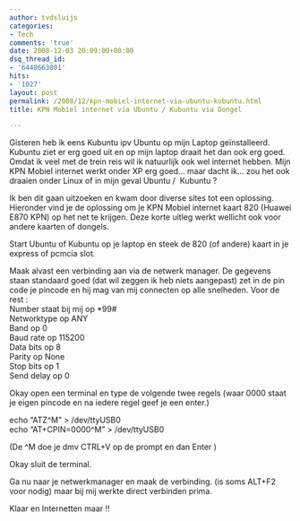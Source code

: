 ```yaml
---
author: tvdsluijs
categories:
- Tech
comments: 'true'
date: 2008-12-03 20:09:00+00:00
dsq_thread_id:
- '6448663801'
hits:
- '1027'
layout: post
permalink: /2008/12/kpn-mobiel-internet-via-ubuntu-kubuntu.html
title: KPN Mobiel internet via Ubuntu / Kubuntu via Dongel

---
```

Gisteren heb ik eens Kubuntu ipv Ubuntu op mijn Laptop geïnstalleerd. Kubuntu ziet er erg goed uit en op mijn laptop draait het dan ook erg goed. Omdat ik veel met de trein reis wil ik natuurlijk ook wel internet hebben. Mijn KPN Mobiel internet werkt onder XP erg goed&#8230; maar dacht ik&#8230; zou het ook draaien onder Linux of in mijn geval Ubuntu /  Kubuntu ?

<a name="more"></a>

Ik ben dit gaan uitzoeken en kwam door diverse sites tot een oplossing. Hieronder vind je de oplossing om je KPN Mobiel internet kaart 820 (Huawei E870 KPN) op het net te krijgen. Deze korte uitleg werkt wellicht ook voor andere kaarten of dongels.

Start Ubuntu of Kubuntu op je laptop en steek de 820 (of andere) kaart in je express of pcmcia slot.

Maak alvast een verbinding aan via de netwerk manager. De gegevens staan standaard goed (dat wil zeggen ik heb niets aangepast) zet in de pin code je pincode en hij mag van mij connecten op alle snelheden. Voor de rest :  
Number staat bij mij op *99#   
Networktype op ANY   
Band op 0  
Baud rate op 115200  
Data bits op 8  
Parity op None  
Stop bits op 1  
Send delay op 0

Okay open een terminal en type de volgende twee regels (waar 0000 staat je eigen pincode en na iedere regel geef je een enter.)

echo &#8220;ATZ^M&#8221; > /dev/ttyUSB0  
echo &#8220;AT+CPIN=0000^M&#8221; > /dev/ttyUSB0

(De ^M doe je dmv CTRL+V op de prompt en dan Enter )

Okay sluit de terminal.

Ga nu naar je netwerkmanager en maak de verbinding. (is soms ALT+F2 voor nodig) maar bij mij werkte direct verbinden prima.

Klaar en Internetten maar !!